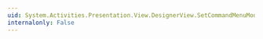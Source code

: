 ```yaml
---
uid: System.Activities.Presentation.View.DesignerView.SetCommandMenuMode(System.Windows.DependencyObject,System.Activities.Presentation.View.CommandMenuMode)
internalonly: False
---
```

